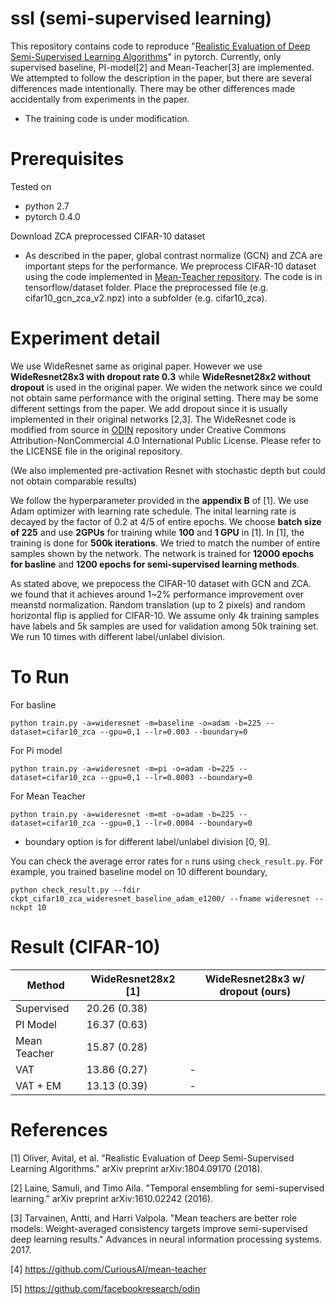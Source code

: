# ssl (semi-supervised learning)
This repository contains code to reproduce "[Realistic Evaluation of Deep Semi-Supervised Learning Algorithms](https://arxiv.org/abs/1804.09170)" in pytorch. Currently, only supervised baseline, PI-model[2] and Mean-Teacher[3] are implemented. We attempted to follow the description in the paper, but there are several differences made intentionally. There may be other differences made accidentally from experiments in the paper. 

* The training code is under modification.

# Prerequisites
Tested on 
* python 2.7
* pytorch 0.4.0

Download ZCA preprocessed CIFAR-10 dataset
* As described in the paper, global contrast normalize (GCN) and ZCA are important steps for the performance. We preprocess CIFAR-10 dataset using the code implemented in [Mean-Teacher repository](https://github.com/CuriousAI/mean-teacher). The code is in tensorflow/dataset folder.
Place the preprocessed file (e.g. cifar10_gcn_zca_v2.npz) into a subfolder (e.g. cifar10_zca).

# Experiment detail
We use WideResnet same as original paper. However we use **WideResnet28x3 with dropout rate 0.3** while **WideResnet28x2 without dropout** is used in the original paper. We widen the network since we could not obtain same performance with the original setting. There may be some different settings from the paper. We add dropout since it is usually implemented in their original networks [2,3]. The WideResnet code is modified from source in [ODIN](https://github.com/facebookresearch/odin) repository under Creative Commons Attribution-NonCommercial 4.0 International Public License. Please refer to the LICENSE file in the original repository. 

(We also implemented pre-activation Resnet with stochastic depth but could not obtain comparable results) 

We follow the hyperparameter provided in the **appendix B** of [1]. We use Adam optimizer with learning rate schedule. The inital learning rate is decayed by the factor of 0.2 at 4/5 of entire epochs. We choose **batch size of 225** and use **2GPUs** for training while **100** and **1 GPU** in [1]. In [1], the training is done for **500k iterations**. We tried to match the number of entire samples shown by the network. The network is trained for **12000 epochs for basline** and **1200 epochs for semi-supervised learning methods**.  

As stated above, we prepocess the CIFAR-10 dataset with GCN and ZCA. we found that it achieves around 1~2% performance improvement over meanstd normalization. Random translation (up to 2 pixels) and random horizontal flip is applied for CIFAR-10. We assume only 4k training samples have labels and 5k samples are used for validation among 50k training set. We run 10 times with different label/unlabel division. 

# To Run
For basline 
    
    python train.py -a=wideresnet -m=baseline -o=adam -b=225 --dataset=cifar10_zca --gpu=0,1 --lr=0.003 --boundary=0

 For Pi model

    python train.py -a=wideresnet -m=pi -o=adam -b=225 --dataset=cifar10_zca --gpu=0,1 --lr=0.0003 --boundary=0
 For Mean Teacher

    python train.py -a=wideresnet -m=mt -o=adam -b=225 --dataset=cifar10_zca --gpu=0,1 --lr=0.0004 --boundary=0
    
* boundary option is for different label/unlabel division [0, 9].
    
You can check the average error rates for `n` runs using `check_result.py`. For example, you trained baseline model on 10 different boundary,

    python check_result.py --fdir ckpt_cifar10_zca_wideresnet_baseline_adam_e1200/ --fname wideresnet --nckpt 10 
    
# Result (CIFAR-10)
|Method       |WideResnet28x2 [1]    |WideResnet28x3 w/ dropout (ours)   |
|-------------|----------------------|-----------------------------------|
|Supervised   |20.26 (0.38)          |                                   |
|PI Model     |16.37 (0.63)          |                                   |
|Mean Teacher |15.87 (0.28)          |                                   |
|VAT          |13.86 (0.27)          |-                                  |
|VAT + EM     |13.13 (0.39)          |-                                  |


# References
[1] Oliver, Avital, et al. "Realistic Evaluation of Deep Semi-Supervised Learning Algorithms." arXiv preprint arXiv:1804.09170 (2018).

[2] Laine, Samuli, and Timo Aila. "Temporal ensembling for semi-supervised learning." arXiv preprint arXiv:1610.02242 (2016).

[3] Tarvainen, Antti, and Harri Valpola. "Mean teachers are better role models: Weight-averaged consistency targets improve semi-supervised deep learning results." Advances in neural information processing systems. 2017.

[4] https://github.com/CuriousAI/mean-teacher

[5] https://github.com/facebookresearch/odin
